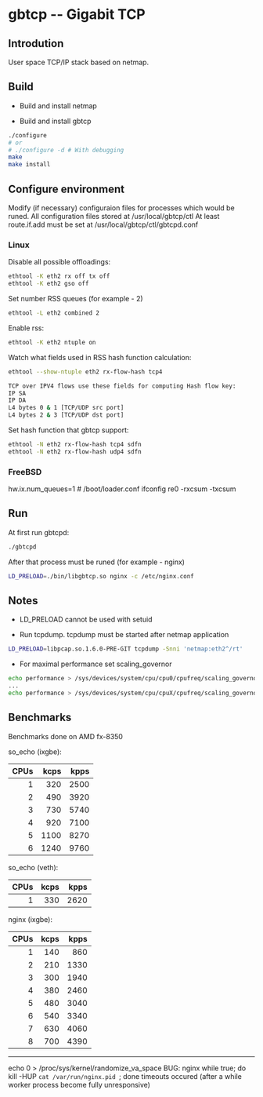 # gbtcp -- Gigabit TCP 

## Introdution
User space TCP/IP stack based on netmap.

## Build
- Build and install netmap

- Build and install gbtcp
```bash
./configure
# or
# ./configure -d # With debugging
make
make install
```

## Configure environment

Modify (if necessary) configuraion files for processes which would be runed.
All configuration files stored at /usr/local/gbtcp/ctl
At least route.if.add must be set at /usr/local/gbtcp/ctl/gbtcpd.conf

### Linux

Disable all possible offloadings:
```bash
ethtool -K eth2 rx off tx off
ethtool -K eth2 gso off
```
Set number RSS queues (for example - 2)
```bash
ethtool -L eth2 combined 2
```
Enable rss:
```bash
ethtool -K eth2 ntuple on
```
Watch what fields used in RSS hash function calculation:
```bash
ethtool --show-ntuple eth2 rx-flow-hash tcp4

TCP over IPV4 flows use these fields for computing Hash flow key:
IP SA
IP DA
L4 bytes 0 & 1 [TCP/UDP src port]
L4 bytes 2 & 3 [TCP/UDP dst port]
```
Set hash function that gbtcp support:
```bash
ethtool -N eth2 rx-flow-hash tcp4 sdfn
ethtool -N eth2 rx-flow-hash udp4 sdfn
```

### FreeBSD
hw.ix.num_queues=1 # /boot/loader.conf
ifconfig re0 -rxcsum -txcsum

## Run
At first run gbtcpd:
```bash
./gbtcpd
```
After that process must be runed (for example - nginx)
```bash
LD_PRELOAD=./bin/libgbtcp.so nginx -c /etc/nginx.conf
```

## Notes
* LD_PRELOAD cannot be used with setuid

* Run tcpdump. tcpdump must be started after netmap application
```bash
LD_PRELOAD=libpcap.so.1.6.0-PRE-GIT tcpdump -Snni 'netmap:eth2^/rt'
```

* For maximal performance set scaling_governor
```bash
echo performance > /sys/devices/system/cpu/cpu0/cpufreq/scaling_governor
...
echo performance > /sys/devices/system/cpu/cpuX/cpufreq/scaling_governor

```

## Benchmarks

Benchmarks done on AMD fx-8350

so_echo (ixgbe):

|CPUs|kcps |kpps |
| -: | --: | --: |
| 1  |  320| 2500|
| 2  |  490| 3920|
| 3  |  730| 5740|
| 4  |  920| 7100|
| 5  | 1100| 8270|
| 6  | 1240| 9760|

so_echo (veth):

|CPUs|kcps |kpps |
| -: | --: | --: |
| 1  |  330| 2620|

nginx (ixgbe):

|CPUs|kcps|kpps|
| -: | -: | -: |
| 1  | 140| 860|
| 2  | 210|1330|
| 3  | 300|1940|
| 4  | 380|2460|
| 5  | 480|3040|
| 6  | 540|3340|
| 7  | 630|4060|
| 8  | 700|4390|

---
echo 0 > /proc/sys/kernel/randomize_va_space
BUG: 
nginx
while true; do kill -HUP `cat /var/run/nginx.pid `; done
timeouts occured (after a while worker process become fully unresponsive)
